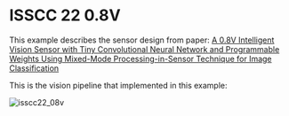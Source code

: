 # ISSCC 22 0.8V

This example describes the sensor design from paper: [A 0.8V Intelligent Vision Sensor with Tiny Convolutional Neural Network and Programmable Weights Using Mixed-Mode Processing-in-Sensor Technique for Image Classification](https://ieeexplore.ieee.org/document/9731675)

This is the vision pipeline that implemented in this example:

![isscc22_08v](https://user-images.githubusercontent.com/21286132/220750469-71df3114-55b3-474e-8882-62b7a9027e28.png)